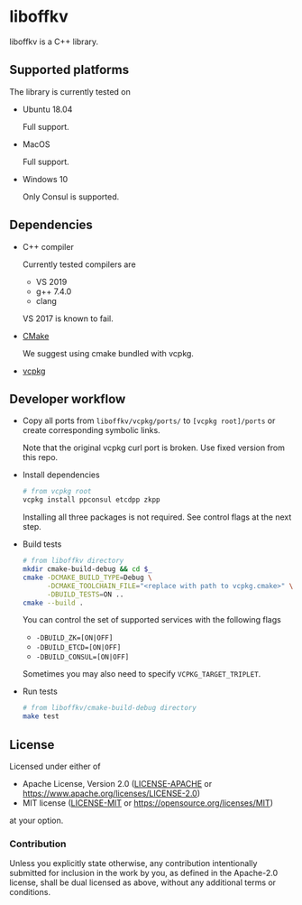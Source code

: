 liboffkv
=================
liboffkv is a C++ library.

## Supported platforms

The library is currently tested on

- Ubuntu 18.04

  Full support.

- MacOS

  Full support.

- Windows 10

  Only Consul is supported.

## Dependencies

  - C++ compiler

    Currently tested compilers are

    - VS 2019
    - g++ 7.4.0
    - clang

    VS 2017 is known to fail.

  - [CMake](https://cmake.org)

    We suggest using cmake bundled with vcpkg.

  - [vcpkg](https://docs.microsoft.com/en-us/cpp/build/vcpkg)

## Developer workflow

- Copy all ports from `liboffkv/vcpkg/ports/` to `[vcpkg root]/ports` or create corresponding symbolic links.

  Note that the original vcpkg curl port is broken. Use fixed version from this repo.

- Install dependencies

  ```sh
  # from vcpkg root
  vcpkg install ppconsul etcdpp zkpp
  ```

  Installing all three packages is not required. See control flags at the next step.

- Build tests

    ```sh
    # from liboffkv directory
    mkdir cmake-build-debug && cd $_
    cmake -DCMAKE_BUILD_TYPE=Debug \
          -DCMAKE_TOOLCHAIN_FILE="<replace with path to vcpkg.cmake>" \
          -DBUILD_TESTS=ON ..
    cmake --build .
    ```

    You can control the set of supported services with the following flags

    - `-DBUILD_ZK=[ON|OFF]`
    - `-DBUILD_ETCD=[ON|OFF]`
    - `-DBUILD_CONSUL=[ON|OFF]`

    Sometimes you may also need to specify `VCPKG_TARGET_TRIPLET`.

- Run tests

  ```sh
  # from liboffkv/cmake-build-debug directory
  make test
  ```

## License

Licensed under either of

- Apache License, Version 2.0 ([LICENSE-APACHE](LICENSE-APACHE) or <https://www.apache.org/licenses/LICENSE-2.0>)
- MIT license ([LICENSE-MIT](LICENSE-MIT) or <https://opensource.org/licenses/MIT>)

at your option.

### Contribution

Unless you explicitly state otherwise, any contribution intentionally submitted
for inclusion in the work by you, as defined in the Apache-2.0 license, shall be
dual licensed as above, without any additional terms or conditions.

